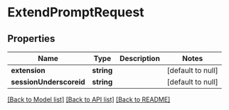# ExtendPromptRequest

## Properties
Name | Type | Description | Notes
------------ | ------------- | ------------- | -------------
**extension** | **string** |  | [default to null]
**sessionUnderscoreid** | **string** |  | [default to null]

[[Back to Model list]](../README.md#documentation-for-models) [[Back to API list]](../README.md#documentation-for-api-endpoints) [[Back to README]](../README.md)


